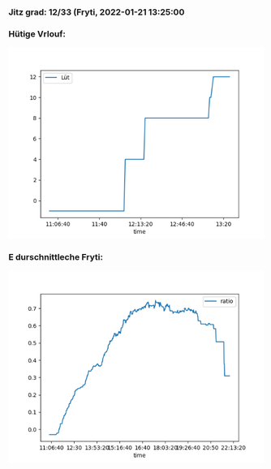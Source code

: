 ### Jitz grad: 12/33 (Fryti, 2022-01-21 13:25:00

### Hütige Vrlouf:
![Graph](Today.png)

### E durschnittleche Fryti:
![Graph](Fryti.png)